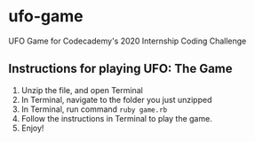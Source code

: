 # ufo-game
UFO Game for Codecademy's 2020 Internship Coding Challenge


## Instructions for playing UFO: The Game

1. Unzip the file, and open Terminal
2. In Terminal, navigate to the folder you just unzipped
3. In Terminal, run command ```ruby game.rb```
4. Follow the instructions in Terminal to play the game.
5. Enjoy!